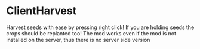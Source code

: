 # ClientHarvest

Harvest seeds with ease by pressing right click! If you are holding seeds the crops should be replanted too! The mod works even if the mod is not installed on the server, thus there is no server side version
